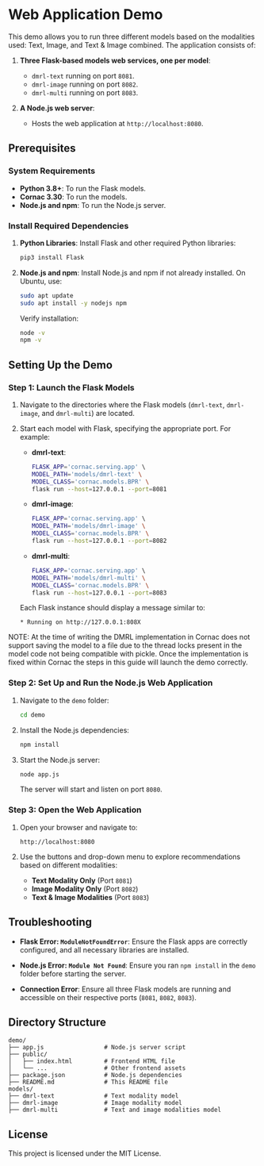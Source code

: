 
# Web Application Demo

This demo allows you to run three different models based on the modalities used: Text, Image, and Text & Image combined. The application consists of:

1. **Three Flask-based models web services, one per model**:
   - `dmrl-text` running on port `8081`.
   - `dmrl-image` running on port `8082`.
   - `dmrl-multi` running on port `8083`.

2. **A Node.js web server**:
   - Hosts the web application at `http://localhost:8080`.

## Prerequisites

### System Requirements
- **Python 3.8+**: To run the Flask models.
- **Cornac 3.30**: To run the models.
- **Node.js and npm**: To run the Node.js server.

### Install Required Dependencies
1. **Python Libraries**:
   Install Flask and other required Python libraries:
   ```bash
   pip3 install Flask
   ```

2. **Node.js and npm**:
   Install Node.js and npm if not already installed. On Ubuntu, use:
   ```bash
   sudo apt update
   sudo apt install -y nodejs npm
   ```
   Verify installation:
   ```bash
   node -v
   npm -v
   ```

## Setting Up the Demo

### Step 1: Launch the Flask Models
1. Navigate to the directories where the Flask models (`dmrl-text`, `dmrl-image`, and `dmrl-multi`) are located.
2. Start each model with Flask, specifying the appropriate port. For example:
   - **dmrl-text**:
     ```bash
     FLASK_APP='cornac.serving.app' \ 
     MODEL_PATH='models/dmrl-text' \
     MODEL_CLASS='cornac.models.BPR' \
     flask run --host=127.0.0.1 --port=8081
     ```
   - **dmrl-image**:
     ```bash
     FLASK_APP='cornac.serving.app' \ 
     MODEL_PATH='models/dmrl-image' \
     MODEL_CLASS='cornac.models.BPR' \
     flask run --host=127.0.0.1 --port=8082
     ```
   - **dmrl-multi**:
     ```bash
     FLASK_APP='cornac.serving.app' \ 
     MODEL_PATH='models/dmrl-multi' \
     MODEL_CLASS='cornac.models.BPR' \
     flask run --host=127.0.0.1 --port=8083
     ```

   Each Flask instance should display a message similar to:
   ```
   * Running on http://127.0.0.1:808X
   ```

NOTE: At the time of writing the DMRL implementation in Cornac does not support saving the model to a file due to the thread locks present in the model code not being compatible with pickle. Once the implementation is fixed within Cornac the steps in this guide will launch the demo correctly.

### Step 2: Set Up and Run the Node.js Web Application
1. Navigate to the `demo` folder:
   ```bash
   cd demo
   ```

2. Install the Node.js dependencies:
   ```bash
   npm install
   ```

3. Start the Node.js server:
   ```bash
   node app.js
   ```

   The server will start and listen on port `8080`.

### Step 3: Open the Web Application
1. Open your browser and navigate to:
   ```
   http://localhost:8080
   ```

2. Use the buttons and drop-down menu to explore recommendations based on different modalities:
   - **Text Modality Only** (Port `8081`)
   - **Image Modality Only** (Port `8082`)
   - **Text & Image Modalities** (Port `8083`)

## Troubleshooting

- **Flask Error: `ModuleNotFoundError`**:
  Ensure the Flask apps are correctly configured, and all necessary libraries are installed.

- **Node.js Error: `Module Not Found`**:
  Ensure you ran `npm install` in the `demo` folder before starting the server.

- **Connection Error**:
  Ensure all three Flask models are running and accessible on their respective ports (`8081`, `8082`, `8083`).

## Directory Structure

```
demo/
├── app.js                 # Node.js server script
├── public/
│   ├── index.html         # Frontend HTML file
│   └── ...                # Other frontend assets
├── package.json           # Node.js dependencies
├── README.md              # This README file
models/
├── dmrl-text              # Text modality model
├── dmrl-image             # Image modality model
├── dmrl-multi             # Text and image modalities model
```

## License
This project is licensed under the MIT License.

